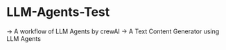 # LLM-Agents-Test
-> A workflow of LLM Agents by crewAI
-> A Text Content Generator using LLM Agents
